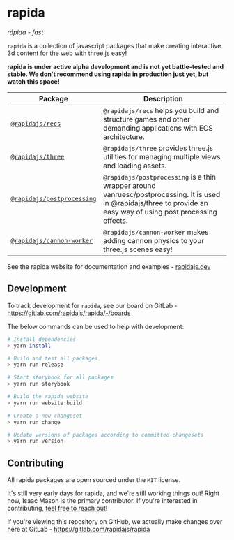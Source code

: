 # rapida

_rápida - fast_

`rapida` is a collection of javascript packages that make creating interactive 3d content for the web with three.js easy!

**rapida is under active alpha development and is not yet battle-tested and stable. We don't recommend using rapida in production just yet, but watch this space!**

| Package                                                           | Description                                                                                                                                                         |
| ----------------------------------------------------------------- | ------------------------------------------------------------------------------------------------------------------------------------------------------------------- |
| [`@rapidajs/recs`](./packages/recs/README.md)                     | `@rapidajs/recs` helps you build and structure games and other demanding applications with ECS architecture.                                                        |
| [`@rapidajs/three`](./packages/three/README.md)                   | `@rapidajs/three` provides three.js utilities for managing multiple views and loading assets.                                                                       |
| [`@rapidajs/postprocessing`](./packages/postprocessing/README.md) | `@rapidajs/postprocessing` is a thin wrapper around vanruesc/postprocessing. It is used in @rapidajs/three to provide an easy way of using post processing effects. |
| [`@rapidajs/cannon-worker`](./packages/cannon-worker/README.md)   | `@rapidajs/cannon-worker` makes adding cannon physics to your three.js scenes easy!                                                                                 |

See the rapida website for documentation and examples - [rapidajs.dev](https://rapidajs.dev/)

## Development

To track development for `rapida`, see our board on GitLab - https://gitlab.com/rapidajs/rapida/-/boards

The below commands can be used to help with development:

```bash
# Install dependencies
> yarn install

# Build and test all packages
> yarn run release

# Start storybook for all packages
> yarn run storybook

# Build the rapida website
> yarn run website:build

# Create a new changeset
> yarn run change

# Update versions of packages according to committed changesets
> yarn run version
```

## Contributing

All rapida packages are open sourced under the `MIT` license.

It's still very early days for rapida, and we're still working things out! Right now, Isaac Mason is the primary contributor. If you're interested in contributing, [feel free to reach out](https://isaacmason.com/)!

If you're viewing this repository on GitHub, we actually make changes over here at GitLab - https://gitlab.com/rapidajs/rapida
